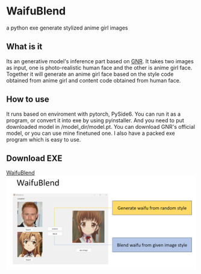 # WaifuBlend
a python exe generate stylized anime girl images

## What is it
Its an generative model's inference part based on [GNR](https://github.com/mchong6/GANsNRoses). It takes two images as input, one is photo-realistic human face and the other is anime girl face. 
Together it will generate an anime girl face based on the style code obtained from anime girl and content code obtained from human face. 

## How to use
It runs based on enviroment with pytorch, PySide6. You can run it as a program, or convert it into exe by using pyinstaller. And you need to put downloaded model in /model_dir/model.pt.
You can download GNR's official model, or you can use mine finetuned one. I also have a packed exe program which is easy to use.

## Download EXE 
[WaifuBlend](https://github.com/brohaooo/WaifuBlend/releases/tag/v1.0)
![](example.png)

